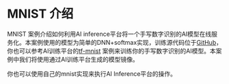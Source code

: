 

# MNIST 介绍
MNIST 案例介绍如何利用AI inference平台将一个手写数字识别的AI模型在线服务化。本案例使用的模型为简单的DNN+softmax实现，训练源代码位于[GitHub](https://github.com/ucloud/uai-sdk/tree/master/examples/tensorflow/train/mnist_summary_1.1)，你也可以参考AI训练平台的[tf-mnist](ai/uai-train/guide/tensorflow/tf-mnist) 案例来训练你的手写数字识别的AI模型。本案例中我们将使用通过AI训练平台生成的模型镜像。

你也可以使用自己的mnist实现来执行AI Inference平台的操作。


